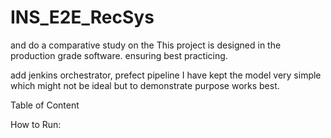 # INS_E2E_RecSys

 and do a comparative study on the
This project is designed in the production grade software. ensuring best practicing.

add jenkins orchestrator, prefect pipeline
I have kept the model very simple which might not be ideal but to demonstrate purpose works best.

Table of Content





How to Run:
